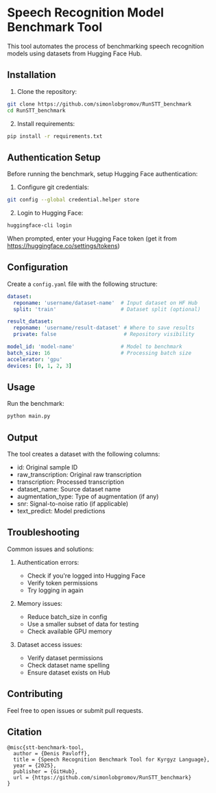 # Speech Recognition Model Benchmark Tool

This tool automates the process of benchmarking speech recognition models using datasets from Hugging Face Hub.

## Installation

1. Clone the repository:
```bash
git clone https://github.com/simonlobgromov/RunSTT_benchmark
cd RunSTT_benchmark
```

2. Install requirements:
```bash
pip install -r requirements.txt
```

## Authentication Setup

Before running the benchmark, setup Hugging Face authentication:

1. Configure git credentials:
```bash
git config --global credential.helper store
```

2. Login to Hugging Face:
```bash
huggingface-cli login
```
When prompted, enter your Hugging Face token (get it from https://huggingface.co/settings/tokens)

## Configuration

Create a `config.yaml` file with the following structure:

```yaml
dataset:
  reponame: 'username/dataset-name'  # Input dataset on HF Hub
  split: 'train'                     # Dataset split (optional)

result_dataset:
  reponame: 'username/result-dataset' # Where to save results
  private: false                      # Repository visibility

model_id: 'model-name'               # Model to benchmark
batch_size: 16                       # Processing batch size
accelerator: 'gpu'
devices: [0, 1, 2, 3]
```

## Usage

Run the benchmark:
```bash
python main.py
```

## Output

The tool creates a dataset with the following columns:
- id: Original sample ID
- raw_transcription: Original raw transcription
- transcription: Processed transcription
- dataset_name: Source dataset name
- augmentation_type: Type of augmentation (if any)
- snr: Signal-to-noise ratio (if applicable)
- text_predict: Model predictions

## Troubleshooting

Common issues and solutions:

1. Authentication errors:
   - Check if you're logged into Hugging Face
   - Verify token permissions
   - Try logging in again

2. Memory issues:
   - Reduce batch_size in config
   - Use a smaller subset of data for testing
   - Check available GPU memory

3. Dataset access issues:
   - Verify dataset permissions
   - Check dataset name spelling
   - Ensure dataset exists on Hub

## Contributing

Feel free to open issues or submit pull requests.


## Citation

```
@misc{stt-benchmark-tool,
  author = {Denis Pavloff},
  title = {Speech Recognition Benchmark Tool for Kyrgyz Language},
  year = {2025},
  publisher = {GitHub},
  url = {https://github.com/simonlobgromov/RunSTT_benchmark}
}
```
